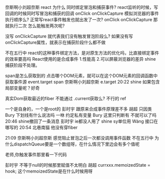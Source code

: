 奈斯啊小刘超奈斯
react 为什么 同时绑定冒泡和捕获事件? 
react监听的时候，写回调的时候同时写冒泡和捕获的回调
onClick onClickCapture
模拟浏览器的事件执行顺序么? 
正常写react事件触发也就出发了一次?
onClick onClickCapture
那就执行二次
怎么能触发两次呢? 


没写 onClickCapture 就代表我们没有触发冒泡阶段么? 
如果没有写onClickCapture属性，就表示在捕获阶段什么都不做

不在五行中
react的这种事件绑定方法，是对原生方法的优化吗，比直接绑定事件的效率要高吗 
React使用的是合成事件 
1.性能高
2.可以屏蔽浏览器的差异
shine
捕获阶段不处理。 





span是怎么获取到的 
点击哪个DOM元素，就可以在这个DOM元素的回调函数中获取事件源
event.target span
奈斯啊小刘超奈斯
e.target 
20:22
shine
如果包含局部变量呢？好奇 



真实Dom获取最近的fiber 不能通过 .current获取么? 
不行的
ref





一个是自身的，一个是root的 
彭时宇
跟原来合成事件原理差不多 
胡超
只因类 
Bury
下划线有什么说法吗 
一咻
约定私有变量 
Bury
这里只判断有 不就可以了吗 
20:46
shine撤回了一条消息
彭时宇
ie都没人用了 
shine
sy单位用 
Wáng
接口在哪写的 
20:54
北巷南猫
他没有穿fiber 



21:09
奈斯啊小刘超奈斯
感觉阻止冒泡之后一次都没调用事件函数 
不在五行中
为什么dispatchQueue要是一个数组呀，在什么情况下里边会有多个值呢 

老师,你触发事件那里看一下代码 


彭时宇
不等于null的时候那里赋值不太明白 
胡超
currxxx.memoizedState = hook;  这个memoizedState是在什么时候用呀 
